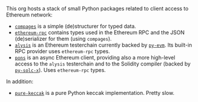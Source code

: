 This org hosts a stack of small Python packages related to client access to Ethereum network:

- [`compages`](https://github.com/fjarri-eth/compages) is a simple (de)structurer for typed data. 
- [`ethereum-rpc`](https://github.com/fjarri-eth/ethereum-rpc) contains types used in the Ethereum RPC and the JSON (de)serializer for them (using `compages`).
- [`alysis`](https://github.com/fjarri-eth/alysis) is an Ethereum testerchain currently backed by [`py-evm`](https://pypi.org/project/py-evm/). Its built-in RPC provider uses `ethereum-rpc` types.
- [`pons`](https://github.com/fjarri-eth/pons) is an async Ethereum client, providing also a more high-level access to the `alysis` testerchain and to the Solidity compiler (backed by [`py-solc-x`](https://pypi.org/project/py-solc-x/)). Uses `ethereum-rpc` types. 

In addition:
- [`pure-keccak`](https://github.com/fjarri-eth/pure-keccak) is a pure Python keccak implementation. Pretty slow.

